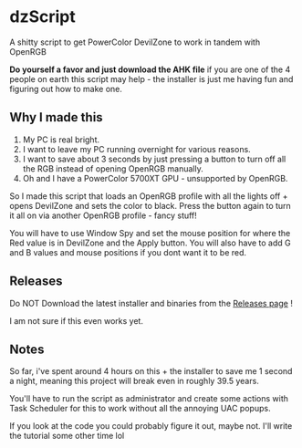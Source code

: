 # dzScript
A shitty script to get PowerColor DevilZone to work in tandem with OpenRGB

**Do yourself a favor and just download the AHK file** if you are one of the 4 people on earth this script may help - the installer is just me having fun and figuring out how to make one.

## Why I made this

1. My PC is real bright.
2. I want to leave my PC running overnight for various reasons.
3. I want to save about 3 seconds by just pressing a button to turn off all the RGB instead of opening OpenRGB manually.
4. Oh and I have a PowerColor 5700XT GPU - unsupported by OpenRGB.

So I made this script that loads an OpenRGB profile with all the lights off + opens DevilZone and sets the color to black. 
Press the button again to turn it all on via another OpenRGB profile - fancy stuff!

You will have to use Window Spy and set the mouse position for where the Red value is in DevilZone and the Apply button. You will also have to add G and B values and mouse positions if you dont want it to be red.

## Releases

Do NOT Download the latest installer and binaries from the [Releases page](https://github.com/Nav-one/dzScript/releases) !

I am not sure if this even works yet.


## Notes

So far, i've spent around 4 hours on this + the installer to save me 1 second a night, meaning this project will break even in roughly 39.5 years.



You'll have to run the script as administrator and create some actions with Task Scheduler for this to work without all the annoying UAC popups.

If you look at the code you could probably figure it out, maybe not. I'll write the tutorial some other time lol


